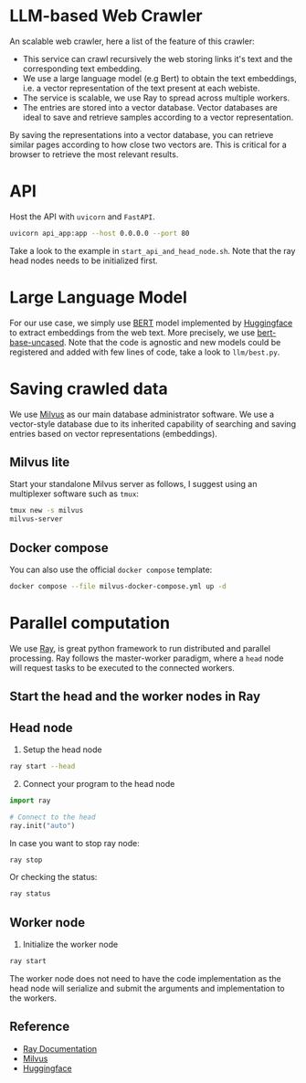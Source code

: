 # LLM-based Web Crawler

An scalable web crawler, here a list of the feature of this crawler:

* This service can crawl recursively the web storing links it's text and the corresponding text embedding.
* We use a large language model (e.g Bert) to obtain the text embeddings, i.e. a vector representation of the text present at each webiste.
* The service is scalable, we use Ray to spread across multiple workers.
* The entries are stored into a vector database. Vector databases are ideal to save and retrieve samples according to a vector representation.

By saving the representations into a vector database, you can retrieve similar pages according to how close two vectors are. This is critical for a browser to retrieve the most relevant results.

# API

Host the API with `uvicorn` and `FastAPI`.

```sh
uvicorn api_app:app --host 0.0.0.0 --port 80
```

Take a look to the example in `start_api_and_head_node.sh`. Note that the ray head nodes needs to be initialized first.

# Large Language Model

For our use case, we simply use [BERT](https://arxiv.org/abs/1810.04805) model implemented by [Huggingface](https://huggingface.co/) to extract embeddings from the web text. More precisely, we use [bert-base-uncased](https://huggingface.co/bert-base-uncased). Note that the code is agnostic and new models could be registered and added with few lines of code, take a look to `llm/best.py`.

# Saving crawled data

We use [Milvus](https://milvus.io/) as our main database administrator software. We use a vector-style database due to its inherited capability of searching and saving entries based on vector representations (embeddings).

## Milvus lite

Start your standalone Milvus server as follows, I suggest using an multiplexer software such as `tmux`:

```sh
tmux new -s milvus
milvus-server
```

## Docker compose

You can also use the official `docker compose` template:

```sh
docker compose --file milvus-docker-compose.yml up -d
```

# Parallel computation

We use [Ray](https://docs.ray.io/en/latest/ray-core/examples/gentle_walkthrough.html), is great python framework to run distributed and parallel processing. Ray follows the master-worker paradigm, where a `head` node will request tasks to be executed to the connected workers.

## Start the head and the worker nodes in Ray

## Head node

1. Setup the head node

```sh
ray start --head
```

2. Connect your program to the head node

```py
import ray

# Connect to the head
ray.init("auto")
```

In case you want to stop ray node:
```sh
ray stop
```

Or checking the status:
```sh
ray status
```

## Worker node

1. Initialize the worker node

```sh
ray start
```

The worker node does not need to have the code implementation as the head node will serialize and submit the arguments and implementation to the workers.


## Reference

* [Ray Documentation](https://docs.ray.io/en/latest/ray-core/examples/gentle_walkthrough.html)
* [Milvus](https://milvus.io/)
* [Huggingface](https://huggingface.co/)

